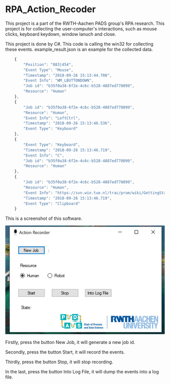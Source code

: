 # RPA_Action_Recoder
This project is a part of the RWTH-Aachen PADS group's RPA research. This project is for collecting the user-computer's interactions, such as mouse clicks, keyboard keydown, window lanuch and close.

This project is done by C#. This code is calling the win32 for collecting these events.  example_result.json is an example for the collected data.

```javascript
	{
		"Position": "883|454",
		"Event Type": "Mouse",
		"Timestamp": "2018-09-26 15:13:44.700",
		"Event Info": "WM_LBUTTONDOWN",
		"Job id": "b35f0a38-6f2e-4c6c-b528-4887ed778099",
		"Resource": "Human"
	},
	{
		"Job id": "b35f0a38-6f2e-4c6c-b528-4887ed778099",
		"Resource": "Human",
		"Event Info": "LeftCtrl",
		"Timestamp": "2018-09-26 15:13:46.536",
		"Event Type": "Keyboard"
	},
	{
		"Event Type": "Keyboard",
		"Timestamp": "2018-09-26 15:13:46.719",
		"Event Info": "C",
		"Job id": "b35f0a38-6f2e-4c6c-b528-4887ed778099",
		"Resource": "Human"
	},
	{
		"Job id": "b35f0a38-6f2e-4c6c-b528-4887ed778099",
		"Resource": "Human",
		"Event Info": "https://svn.win.tue.nl/trac/prom/wiki/GettingStarted ",
		"Timestamp": "2018-09-26 15:13:46.719",
		"Event Type": "Clipboard"
	}
```

This is a screenshot of this software.

![alt text](https://raw.githubusercontent.com/FrankBGao/RPA_Action_Recoder/master/screenshot.JPG)


Firstly, press the button New Job, it will generate a new job id.

Secondly, press the button Start, it will record the events.

Thirdly, press the button Stop, it will stop recording.

In the last, press the button Into Log File, it will dump the events into a log file.


 
